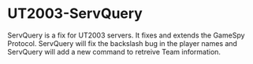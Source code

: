 # UT2003-ServQuery

ServQuery is a fix for UT2003 servers. It fixes and extends the GameSpy Protocol. ServQuery will fix the backslash bug in the player names and ServQuery will add a new command to retreive Team information.
